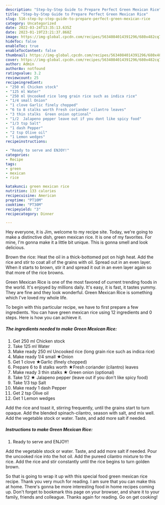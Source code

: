 ```yaml
---
description: "Step-by-Step Guide to Prepare Perfect Green Mexican Rice"
title: "Step-by-Step Guide to Prepare Perfect Green Mexican Rice"
slug: 516-step-by-step-guide-to-prepare-perfect-green-mexican-rice
category: Uncategorized
date: 2022-03-24T13:35:13.635Z
date: 2023-01-19T23:21:37.868Z
image: https://img-global.cpcdn.com/recipes/5634084014391296/680x482cq70/green-mexican-rice-recipe-main-photo.jpg
hideToc: false
enableToc: true
enableTocContent: false
thumbnail: https://img-global.cpcdn.com/recipes/5634084014391296/680x482cq70/green-mexican-rice-recipe-main-photo.jpg
cover: https://img-global.cpcdn.com/recipes/5634084014391296/680x482cq70/green-mexican-rice-recipe-main-photo.jpg
author: Admin
authorAv: notfound
ratingvalue: 3.2
reviewcount: 25
recipeingredient:
- "250 ml Chicken stock"
- "125 ml Water"
- "250 ml Uncooked rice long grain rice such as indica rice"
- "1/4 small Onion"
- "1 clove Garlic finely chopped"
- "6 to 8 stalks worth Fresh coriander cilantro leaves"
- "3 thin stalks  Green onion optional"
- "1/2  Jalapeno pepper leave out if you dont like spicy food"
- "1/3 tsp Salt"
- "1 dash Pepper"
- "2 tsp Olive oil"
- "1 Lemon wedges"
recipeinstructions:

- "Ready to serve and ENJOY!"
categories:
- Recipe
tags:
- green
- mexican
- rice

katakunci: green mexican rice 
nutrition: 133 calories
recipecuisine: American
preptime: "PT10M"
cooktime: "PT30M"
recipeyield: "3"
recipecategory: Dinner

---
```



Hey everyone, it is Jim, welcome to my recipe site. Today, we're going to make a distinctive dish, green mexican rice. It is one of my favorites. For mine, I'm gonna make it a little bit unique. This is gonna smell and look delicious.

Brown the rice: Heat the oil in a thick-bottomed pot on high heat. Add the rice and stir to coat all of the grains with oil. Spread out in an even layer. When it starts to brown, stir it and spread it out in an even layer again so that more of the rice browns.

Green Mexican Rice is one of the most favored of current trending foods in the world. It's enjoyed by millions daily. It's easy, it is fast, it tastes yummy. They are fine and they look wonderful. Green Mexican Rice is something which I've loved my whole life.


To begin with this particular recipe, we have to first prepare a few ingredients. You can have green mexican rice using 12 ingredients and 0 steps. Here is how you can achieve it.

<!--inarticleads1-->

##### The ingredients needed to make Green Mexican Rice:

1. Get 250 ml Chicken stock
1. Take 125 ml Water
1. Make ready 250 ml Uncooked rice (long grain rice such as indica rice)
1. Make ready 1/4 small ★Onion
1. Get 1 clove ★Garlic (finely chopped)
1. Prepare 6 to 8 stalks worth ★Fresh coriander (cilantro) leaves
1. Make ready 3 thin stalks ★ Green onion (optional)
1. Take 1/2 ★ Jalapeno pepper (leave out if you don&#39;t like spicy food)
1. Take 1/3 tsp Salt
1. Make ready 1 dash Pepper
1. Get 2 tsp Olive oil
1. Get 1 Lemon wedges


Add the rice and toast it, stirring frequently, until the grains start to turn opaque. Add the blended spinach-cilantro, season with salt, and mix well. Add the vegetable stock or water. Taste, and add more salt if needed. 

<!--inarticleads2-->

##### Instructions to make Green Mexican Rice:


1. Ready to serve and ENJOY!

Add the vegetable stock or water. Taste, and add more salt if needed. Pour the uncooked rice into the hot oil. Add the pureed cilantro mixture to the rice. Add the rice and stir constantly until the rice begins to turn golden brown. 

So that is going to wrap it up with this special food green mexican rice recipe. Thank you very much for reading. I am sure that you can make this at home. There's gonna be more interesting food in home recipes coming up. Don't forget to bookmark this page on your browser, and share it to your family, friends and colleague. Thanks again for reading. Go on get cooking!
